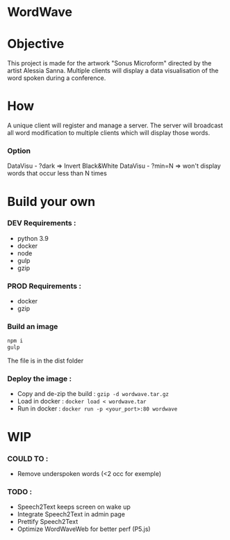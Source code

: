 # WordWave 

# Objective

This project is made for the artwork "Sonus Microform" directed by the artist Alessia Sanna. 
Multiple clients will display a data visualisation of the word spoken during a conference. 

# How 

A unique client will register and manage a server. 
The server will broadcast all word modification to multiple clients which will display those words.

### Option 

DataVisu - ?dark => Invert Black&White
DataVisu - ?min=N => won't display words that occur less than N times

# Build your own

### DEV Requirements : 
- python 3.9
- docker
- node
- gulp
- gzip

### PROD Requirements : 
- docker
- gzip

### Build an image
```cmd
npm i
gulp
```
The file is in the dist folder

### Deploy the image :

- Copy and de-zip the build : `gzip -d wordwave.tar.gz`
- Load in docker : `docker load < wordwave.tar`
- Run in docker : `docker run -p <your_port>:80 wordwave`


# WIP

### COULD TO : 
- Remove underspoken words (<2 occ for exemple)
    
### TODO : 
- Speech2Text keeps screen on wake up
- Integrate Speech2Text in admin page
- Prettify Speech2Text
- Optimize WordWaveWeb for better perf (P5.js)